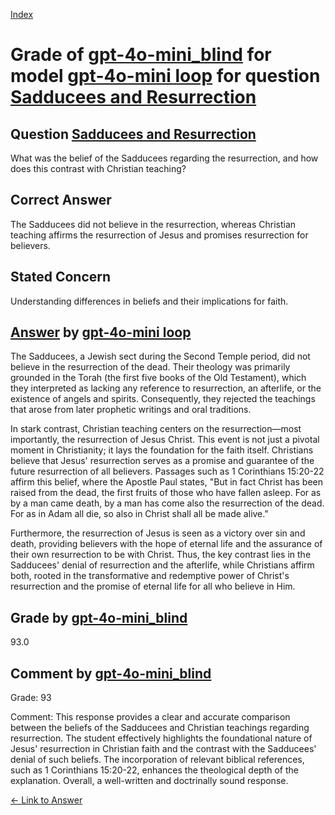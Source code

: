 
[Index](../../../../index.md)
# Grade of [gpt-4o-mini_blind](../../../grading_models/gpt-4o-mini_blind.md) for model [gpt-4o-mini loop](../../../answering_models/gpt-4o-mini_loop.md) for question [Sadducees and Resurrection](../../../questions/Sadducees_and_Resurrection.md)

## Question [Sadducees and Resurrection](../../../questions/Sadducees_and_Resurrection.md)
What was the belief of the Sadducees regarding the resurrection, and how does this contrast with Christian teaching?

## Correct Answer
The Sadducees did not believe in the resurrection, whereas Christian teaching affirms the resurrection of Jesus and promises resurrection for believers.

## Stated Concern
Understanding differences in beliefs and their implications for faith.

## [Answer](../Sadducees_and_Resurrection.md) by [gpt-4o-mini loop](../../../answering_models/gpt-4o-mini_loop.md)
The Sadducees, a Jewish sect during the Second Temple period, did not believe in the resurrection of the dead. Their theology was primarily grounded in the Torah (the first five books of the Old Testament), which they interpreted as lacking any reference to resurrection, an afterlife, or the existence of angels and spirits. Consequently, they rejected the teachings that arose from later prophetic writings and oral traditions.

In stark contrast, Christian teaching centers on the resurrection—most importantly, the resurrection of Jesus Christ. This event is not just a pivotal moment in Christianity; it lays the foundation for the faith itself. Christians believe that Jesus' resurrection serves as a promise and guarantee of the future resurrection of all believers. Passages such as 1 Corinthians 15:20-22 affirm this belief, where the Apostle Paul states, "But in fact Christ has been raised from the dead, the first fruits of those who have fallen asleep. For as by a man came death, by a man has come also the resurrection of the dead. For as in Adam all die, so also in Christ shall all be made alive."

Furthermore, the resurrection of Jesus is seen as a victory over sin and death, providing believers with the hope of eternal life and the assurance of their own resurrection to be with Christ. Thus, the key contrast lies in the Sadducees' denial of resurrection and the afterlife, while Christians affirm both, rooted in the transformative and redemptive power of Christ's resurrection and the promise of eternal life for all who believe in Him.

## Grade by [gpt-4o-mini_blind](../../../grading_models/gpt-4o-mini_blind.md)
93.0

## Comment by [gpt-4o-mini_blind](../../../grading_models/gpt-4o-mini_blind.md)
Grade: 93

Comment: This response provides a clear and accurate comparison between the beliefs of the Sadducees and Christian teachings regarding resurrection. The student effectively highlights the foundational nature of Jesus' resurrection in Christian faith and the contrast with the Sadducees' denial of such beliefs. The incorporation of relevant biblical references, such as 1 Corinthians 15:20-22, enhances the theological depth of the explanation. Overall, a well-written and doctrinally sound response.

[&lt;- Link to Answer](../Sadducees_and_Resurrection.md)
